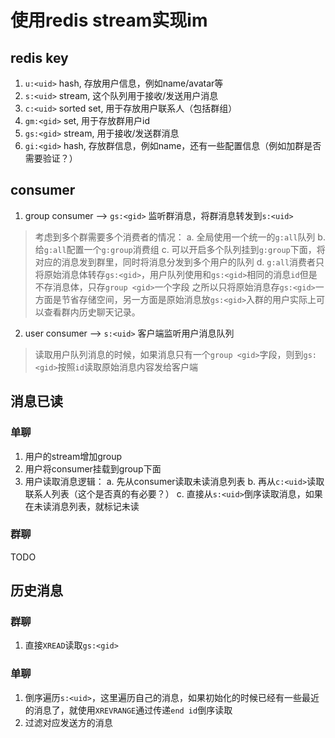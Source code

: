 

# 使用redis stream实现im

## redis key

1. `u:<uid>` hash, 存放用户信息，例如name/avatar等
2. `s:<uid>` stream, 这个队列用于接收/发送用户消息
3. `c:<uid>` sorted set, 用于存放用户联系人（包括群组）
4. `gm:<gid>` set, 用于存放群用户id
5. `gs:<gid>` stream, 用于接收/发送群消息
6. `gi:<gid>` hash, 存放群信息，例如name，还有一些配置信息（例如加群是否需要验证？）

## consumer

1. group consumer --> `gs:<gid>` 监听群消息，将群消息转发到`s:<uid>`
> 考虑到多个群需要多个消费者的情况：
a. 全局使用一个统一的`g:all`队列
b. 给`g:all`配置一个`g:group`消费组
c. 可以开启多个队列挂到`g:group`下面，将对应的消息发到群里，同时将消息分发到多个用户的队列
d. `g:all`消费者只将原始消息体转存`gs:<gid>`，用户队列使用和`gs:<gid>`相同的消息`id`但是不存消息体，只存`group <gid>`一个字段
> 之所以只将原始消息存`gs:<gid>`一方面是节省存储空间，另一方面是原始消息放`gs:<gid>`入群的用户实际上可以查看群内历史聊天记录。

2. user consumer --> `s:<uid>` 客户端监听用户消息队列
> 读取用户队列消息的时候，如果消息只有一个`group <gid>`字段，则到`gs:<gid>`按照`id`读取原始消息内容发给客户端


## 消息已读
### 单聊
1. 用户的stream增加group
2. 用户将consumer挂载到group下面
3. 用户读取消息逻辑：
a. 先从consumer读取未读消息列表
b. 再从`c:<uid>`读取联系人列表（这个是否真的有必要？）
c. 直接从`s:<uid>`倒序读取消息，如果在未读消息列表，就标记未读


### 群聊
TODO 

## 历史消息

### 群聊
1. 直接`XREAD`读取`gs:<gid>`

### 单聊
1. 倒序遍历`s:<uid>`，这里遍历自己的消息，如果初始化的时候已经有一些最近的消息了，就使用`XREVRANGE`通过传递`end id`倒序读取
2. 过滤对应发送方的消息



